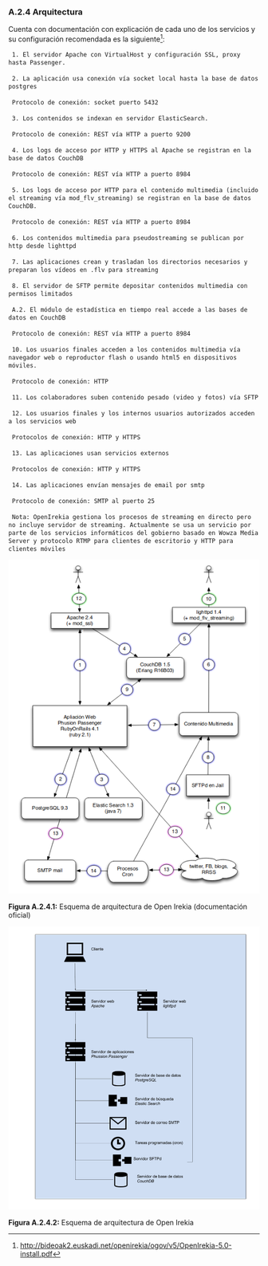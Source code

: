 ### A.2.4 Arquitectura

Cuenta con documentación con explicación de cada uno de los servicios y su configuración recomendada es la siguiente[^1]: 

```
 1. El servidor Apache con VirtualHost y configuración SSL, proxy hasta Passenger.
 
 2. La aplicación usa conexión vía socket local hasta la base de datos postgres
 
 Protocolo de conexión: socket puerto 5432
 
 3. Los contenidos se indexan en servidor ElasticSearch.
 
 Protocolo de conexión: REST vía HTTP a puerto 9200
 
 4. Los logs de acceso por HTTP y HTTPS al Apache se registran en la base de datos CouchDB
 
 Protocolo de conexión: REST vía HTTP a puerto 8984
 
 5. Los logs de acceso por HTTP para el contenido multimedia (incluido el streaming vía mod_flv_streaming) se registran en la base de datos CouchDB.
 
 Protocolo de conexión: REST vía HTTP a puerto 8984
 
 6. Los contenidos multimedia para pseudostreaming se publican por http desde lighttpd
 
 7. Las aplicaciones crean y trasladan los directorios necesarios y preparan los vídeos en .flv para streaming
 
 8. El servidor de SFTP permite depositar contenidos multimedia con permisos limitados
 
 A.2. El módulo de estadística en tiempo real accede a las bases de datos en CouchDB
 
 Protocolo de conexión: REST vía HTTP a puerto 8984
 
 10. Los usuarios finales acceden a los contenidos multimedia vía navegador web o reproductor flash o usando html5 en dispositivos móviles.
 
 Protocolo de conexión: HTTP
 
 11. Los colaboradores suben contenido pesado (video y fotos) vía SFTP
 
 12. Los usuarios finales y los internos usuarios autorizados acceden a los servicios web
 
 Protocolos de conexión: HTTP y HTTPS
 
 13. Las aplicaciones usan servicios externos
 
 Protocolos de conexión: HTTP y HTTPS
 
 14. Las aplicaciones envían mensajes de email por smtp
 
 Protocolo de conexión: SMTP al puerto 25
 
 Nota: OpenIrekia gestiona los procesos de streaming en directo pero no incluye servidor de streaming. Actualmente se usa un servicio por parte de los servicios informáticos del gobierno basado en Wowza Media Server y protocolo RTMP para clientes de escritorio y HTTP para clientes móviles
```

![image alt text](image_3.png)

**Figura A.2.4.1:** Esquema de arquitectura de Open Irekia (documentación oficial)

![image alt text](image_4.png)

**Figura A.2.4.2:** Esquema de arquitectura de Open Irekia

[^1]: http://bideoak2.euskadi.net/openirekia/ogov/v5/OpenIrekia-5.0-install.pdf
